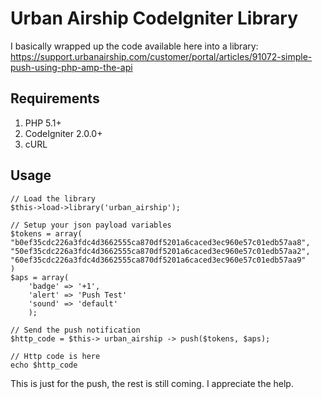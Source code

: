 # Urban Airship CodeIgniter Library

I basically wrapped up the code available here into a library: https://support.urbanairship.com/customer/portal/articles/91072-simple-push-using-php-amp-the-api

## Requirements

1. PHP 5.1+
2. CodeIgniter 2.0.0+
3. cURL

## Usage

	// Load the library
	$this->load->library('urban_airship');
	
	// Setup your json payload variables
	$tokens = array(
	"b0ef35cdc226a3fdc4d3662555ca870df5201a6caced3ec960e57c01edb57aa8",
	"50ef35cdc226a3fdc4d3662555ca870df5201a6caced3ec960e57c01edb57aa2",
	"60ef35cdc226a3fdc4d3662555ca870df5201a6caced3ec960e57c01edb57aa9"
	)
	$aps = array(
		'badge' => '+1',
		'alert' => 'Push Test'
		'sound' => 'default'
		);
    
	// Send the push notification
    $http_code = $this-> urban_airship -> push($tokens, $aps);

	// Http code is here
	echo $http_code
	
This is just for the push, the rest is still coming. I appreciate the help.